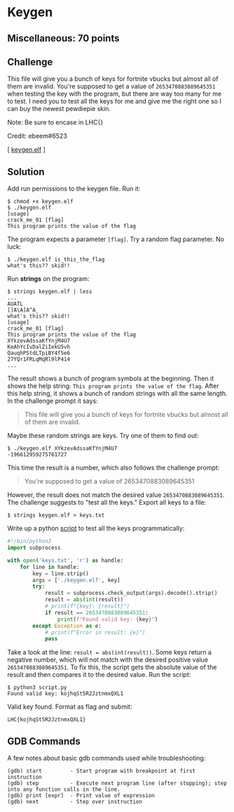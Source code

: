 # Keygen

## Miscellaneous: 70 points

## Challenge

This file will give you a bunch of keys for fortnite vbucks but almost all of them are invalid. You're supposed to get a value of `2653470883089645351` when testing the key with the program, but there are way too many for me to test. I need you to test all the keys for me and give me the right one so I can buy the newest pewdiepie skin.

Note: Be sure to encase in LHC{}

Credit: ebeem#6523

[ [keygen.elf](keygen.elf) ]

## Solution
Add run permissions to the keygen file. Run it:
```
$ chmod +x keygen.elf
$ ./keygen.elf
[usage]
crack_me_01 [flag]
This program prints the value of the flag
```

The program expects a parameter `[flag]`. Try a random flag parameter. No luck:
```
$ ./keygen.elf is_this_the_flag
what's this?? skid!!
```

Run **strings** on the program:
```
$ strings keygen.elf | less
...
AUATL
[]A\A]A^A_
what's this?? skid!!
[usage]
crack_me_01 [flag]
This program prints the value of the flag
XYkzevAdssaKfYnjM4U7
KeAhYcIvDalZiIekU5vh
QauqhPStdLTpiBY4f5e6
27YQr1FRLqMqRl9lP414
...
```

The result shows a bunch of program symbols at the beginning. Then it shows the help string: `This program prints the value of the flag`. After this help string, it shows a bunch of random strings with all the same length. In the challenge prompt it says:

> This file will give you a bunch of keys for fortnite vbucks but almost all of them are invalid.

Maybe these random strings are keys. Try one of them to find out:
```
$ ./keygen.elf XYkzevAdssaKfYnjM4U7
-196612959275761727
```

This time the result is a number, which also follows the challenge prompt:

> You're supposed to get a value of 2653470883089645351

However, the result does not match the desired value `2653470883089645351`. The challenge suggests to "test all the keys." Export all keys to a file:
```
$ strings keygen.elf > keys.txt
```

Write up a python [script](./script.py) to test all the keys programmatically:
```python
#!/bin/python3
import subprocess

with open('keys.txt', 'r') as handle:
    for line in handle:
        key = line.strip()
        args = ['./keygen.elf', key]
        try:
            result = subprocess.check_output(args).decode().strip()
            result = abs(int(result))
            # print(f"{key}: {result}")
            if result == 2653470883089645351:
                print(f"Found valid key: {key}")
        except Exception as e:
            # print(f"Error in result: {e}")
            pass
```

Take a look at the line: `result = abs(int(result))`. Some keys return a negative number, which will not match with the desired positive value `2653470883089645351`. To fix this, the script gets the absolute value of the result and then compares it to the desired value. Run the script:

```
$ python3 script.py
Found valid key: kojhqSt5R2JztnmxQXL1
```

Valid key found. Format as flag and submit:
```
LHC{kojhqSt5R2JztnmxQXL1}
```

## GDB Commands
A few notes about basic gdb commands used while troubleshooting:
```
(gdb) start         - Start program with breakpoint at first instruction
(gdb) step          - Execute next program line (after stopping); step into any function calls in the line.
(gdb) print [expr]  - Print value of expression
(gdb) next          - Step over instruction
```